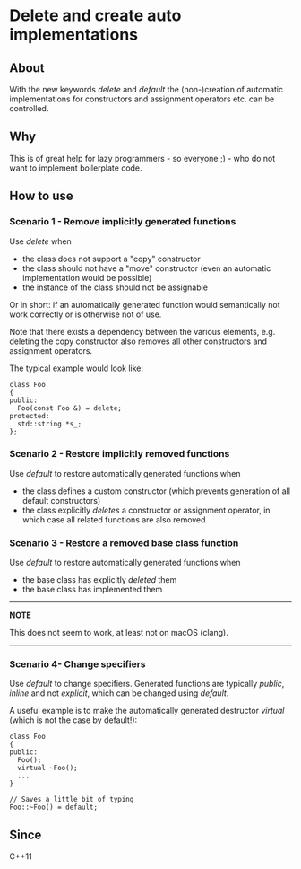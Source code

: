# Delete and create auto implementations

## About
With the new keywords _delete_ and _default_ the (non-)creation of automatic implementations for
constructors and assignment operators etc. can be controlled.

## Why
This is of great help for lazy programmers - so everyone ;) - who do not want to implement boilerplate
code.

## How to use

### Scenario 1 - Remove implicitly generated functions
Use _delete_ when

- the class does not support a "copy" constructor
- the class should not have a "move" constructor (even an automatic implementation would be possible)
- the instance of the class should not be assignable

Or in short: if an automatically generated function would semantically not work correctly or is otherwise
not of use.

Note that there exists a dependency between the various elements, e.g. deleting the copy constructor also
removes all other constructors and assignment operators.

The typical example would look like:

```
class Foo
{
public:
  Foo(const Foo &) = delete;
protected:
  std::string *s_;
};
```

### Scenario 2 - Restore implicitly removed functions
Use _default_ to restore automatically generated functions when

- the class defines a custom constructor (which prevents generation of all default constructors)
- the class explicitly _deletes_ a constructor or assignment operator, in which case all related functions are also removed

### Scenario 3 - Restore a removed base class function
Use _default_ to restore automatically generated functions when

- the base class has explicitly _deleted_ them
- the base class has implemented them

---
**NOTE**

This does not seem to work, at least not on macOS (clang).

---

### Scenario 4- Change specifiers
Use _default_ to change specifiers. Generated functions are typically _public_, _inline_ and not _explicit_, which can be changed
using _default_.

A useful example is to make the automatically generated destructor _virtual_ (which is not the case by default!):

```
class Foo
{
public:
  Foo();
  virtual ~Foo();
  ...
}

// Saves a little bit of typing
Foo::~Foo() = default;
```


## Since
C++11
